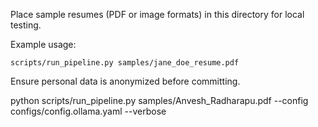 Place sample resumes (PDF or image formats) in this directory for local testing.

Example usage:

```
scripts/run_pipeline.py samples/jane_doe_resume.pdf
```

Ensure personal data is anonymized before committing.

python scripts/run_pipeline.py samples/Anvesh_Radharapu.pdf --config configs/config.ollama.yaml --verbose
